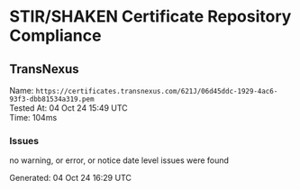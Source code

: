 # STIR/SHAKEN Certificate Repository Compliance

## TransNexus

Name: `https://certificates.transnexus.com/621J/06d45ddc-1929-4ac6-93f3-dbb81534a319.pem`\
Tested At: 04 Oct 24 15:49 UTC\
Time: 104ms

### Issues

no warning, or error, or notice date level issues were found

Generated: 04 Oct 24 16:29 UTC